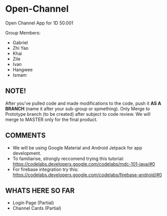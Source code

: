 # Open-Channel
Open Channel App for 1D 50.001

Group Members:
- Gabriel
- Zhi Yao
- Khai
- Zile
- Ivan
- Hangwee
- Ismam

## NOTE!

After you've pulled code and made modifications to the code, push it **AS A BRANCH** (name it after your sub-group or spmething). Only Merge to Prototype branch (to be created) after subject to code review. We will merge to MASTER only for the final product. 

## COMMENTS
- We will be using Google Material and Android Jetpack for app development.
- To familiarise, strongly reccomend trying this tutorial: https://codelabs.developers.google.com/codelabs/mdc-101-java/#0
- For firebase integration try this: https://codelabs.developers.google.com/codelabs/firebase-android/#0

## WHATS HERE SO FAR
- Login Page (Partial)
- Channel Cards (Partial)

